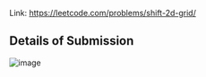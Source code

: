 Link: https://leetcode.com/problems/shift-2d-grid/
## Details of Submission
![image](https://github.com/mgalang229/LeetCode-Shift-2D-Grid/assets/51401355/9091c8aa-31f1-4ffc-bd4a-4237d9cdf1ea)
